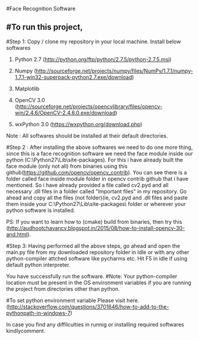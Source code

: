 
#Face Recognition Software

#To run this project, 
--------------------------------------------------------------------------------------------------------
#Step 1: 
Copy / clone my repository in your local machine.
Install below softwares

1. Python 2.7 (http://python.org/ftp/python/2.7.5/python-2.7.5.msi)

2. Numpy      (http://sourceforge.net/projects/numpy/files/NumPy/1.7.1/numpy-1.7.1-win32-superpack-python2.7.exe/download)

3. Matplotlib 

4. OpenCV 3.0    (http://sourceforge.net/projects/opencvlibrary/files/opencv-win/2.4.6/OpenCV-2.4.6.0.exe/download)

5. wxPython 3.0   (https://wxpython.org/download.php)

Note : All softwares should be installed at their default directories.

#Step 2 :
After installing the above softwares we need to do one more thing, since this is a face recognition software we need the face module inside our python
(C:\Python27\Lib\site-packages). For this i have already built the face module (only not all) from binaries using this github(https://github.com/opencv/opencv_contrib).
You can see there is a folder called face inside module folder in opencv contrib github that i have mentioned. So i have already provided a file called cv2.pyd and all necessary .dll files in a folder called "Important files" in my repository.
Go ahead and copy all the files (not folder)(ie, cv2.pyd and .dll files and paste them inside your C:\Python27\Lib\site-packages\ folder or wherever your python software is installed.

PS: If you want to learn how to (cmake) build from binaries, then try this (http://audhootchavancv.blogspot.in/2015/08/how-to-install-opencv-30-and.html).

#Step 3: 
Having performed all the above steps, go ahead and open the main.py file from my downloaded repository folder in Idle or with any other python-compiler attched software like pycharms etc.
Hit F5 in idle if using default python interpreter.

You have successfully run the software.
#Note:
Your python-compiler location must be present in the OS environment variables if you are running the project from directories other than python.

#To set python environment variable 
Please visit here. (http://stackoverflow.com/questions/3701646/how-to-add-to-the-pythonpath-in-windows-7)


In case you find any diffilculties in runnig or installing required softwares kindlycomment.



